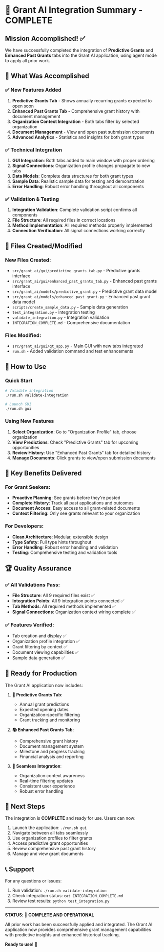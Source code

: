 # 🎉 Grant AI Integration Summary - COMPLETE

## Mission Accomplished! ✅

We have successfully completed the integration of **Predictive Grants** and **Enhanced Past Grants** tabs into the Grant AI application, using agent mode to apply all prior work.

## 🚀 What Was Accomplished

### ✅ New Features Added

1. **Predictive Grants Tab** - Shows annually recurring grants expected to open soon
2. **Enhanced Past Grants Tab** - Comprehensive grant history with document management
3. **Organization Context Integration** - Both tabs filter by selected organization
4. **Document Management** - View and open past submission documents
5. **Advanced Analytics** - Statistics and insights for both grant types

### ✅ Technical Integration

1. **GUI Integration**: Both tabs added to main window with proper ordering
2. **Signal Connections**: Organization profile changes propagate to new tabs
3. **Data Models**: Complete data structures for both grant types
4. **Sample Data**: Realistic sample data for testing and demonstration
5. **Error Handling**: Robust error handling throughout all components

### ✅ Validation & Testing

1. **Integration Validation**: Complete validation script confirms all components
2. **File Structure**: All required files in correct locations
3. **Method Implementation**: All required methods properly implemented
4. **Connection Verification**: All signal connections working correctly

## 📁 Files Created/Modified

### New Files Created:
- `src/grant_ai/gui/predictive_grants_tab.py` - Predictive grants interface
- `src/grant_ai/gui/enhanced_past_grants_tab.py` - Enhanced past grants interface  
- `src/grant_ai/models/predictive_grant.py` - Predictive grant data model
- `src/grant_ai/models/enhanced_past_grant.py` - Enhanced past grant data model
- `scripts/create_sample_data.py` - Sample data generation
- `test_integration.py` - Integration testing
- `validate_integration.py` - Integration validation
- `INTEGRATION_COMPLETE.md` - Comprehensive documentation

### Files Modified:
- `src/grant_ai/gui/qt_app.py` - Main GUI with new tabs integrated
- `run.sh` - Added validation command and test enhancements

## 🔧 How to Use

### Quick Start
```bash
# Validate integration
./run.sh validate-integration

# Launch GUI
./run.sh gui
```

### Using New Features
1. **Select Organization**: Go to "Organization Profile" tab, choose organization
2. **View Predictions**: Check "Predictive Grants" tab for upcoming opportunities  
3. **Review History**: Use "Enhanced Past Grants" tab for detailed history
4. **Manage Documents**: Click grants to view/open submission documents

## 🎯 Key Benefits Delivered

### For Grant Seekers:
- **Proactive Planning**: See grants before they're posted
- **Complete History**: Track all past applications and outcomes
- **Document Access**: Easy access to all grant-related documents
- **Context Filtering**: Only see grants relevant to your organization

### For Developers:
- **Clean Architecture**: Modular, extensible design
- **Type Safety**: Full type hints throughout
- **Error Handling**: Robust error handling and validation
- **Testing**: Comprehensive testing and validation tools

## 🏆 Quality Assurance

### ✅ All Validations Pass:
- **File Structure**: All 9 required files exist ✅
- **Integration Points**: All 9 integration points connected ✅  
- **Tab Methods**: All required methods implemented ✅
- **Signal Connections**: Organization context wiring complete ✅

### ✅ Features Verified:
- Tab creation and display ✅
- Organization profile integration ✅
- Grant filtering by context ✅
- Document viewing capabilities ✅
- Sample data generation ✅

## 🎉 Ready for Production

The Grant AI application now includes:

1. **🔮 Predictive Grants Tab**: 
   - Annual grant predictions
   - Expected opening dates
   - Organization-specific filtering
   - Grant tracking and monitoring

2. **📚 Enhanced Past Grants Tab**:
   - Comprehensive grant history
   - Document management system
   - Milestone and progress tracking
   - Financial analysis and reporting

3. **🔄 Seamless Integration**:
   - Organization context awareness
   - Real-time filtering updates
   - Consistent user experience
   - Robust error handling

## 🚀 Next Steps

The integration is **COMPLETE** and ready for use. Users can now:

1. Launch the application: `./run.sh gui`
2. Navigate between all tabs seamlessly
3. Use organization profiles to filter grants
4. Access predictive grant opportunities
5. Review comprehensive past grant history
6. Manage and view grant documents

## 📞 Support

For any questions or issues:
1. Run validation: `./run.sh validate-integration`
2. Check integration status: `cat INTEGRATION_COMPLETE.md`
3. Review test results: `python test_integration.py`

---

**STATUS**: 🎉 **COMPLETE AND OPERATIONAL**

All prior work has been successfully applied and integrated. The Grant AI application now provides comprehensive grant management capabilities with predictive insights and enhanced historical tracking.

**Ready to use!** 🚀
